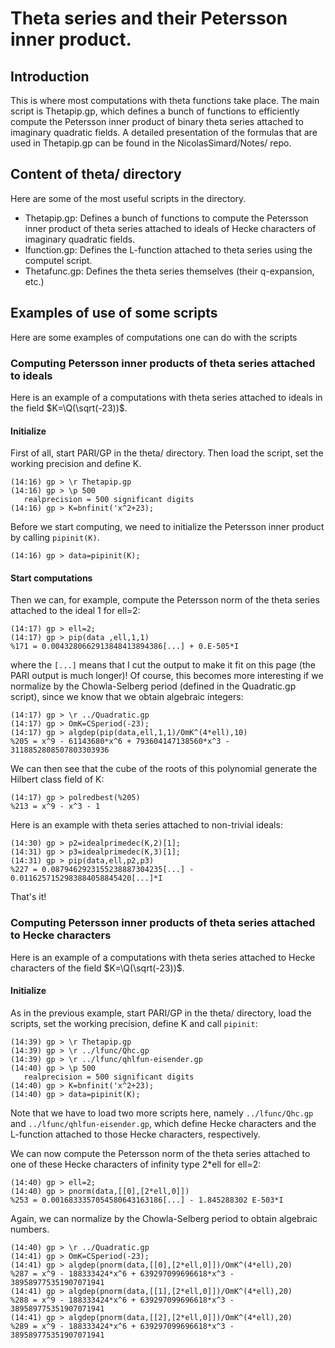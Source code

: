 # Theta series and their Petersson inner product.

## Introduction
This is where most computations with theta functions take place. The main
script is Thetapip.gp, which defines a bunch of functions to efficiently compute
the Petersson inner product of binary theta series attached to imaginary quadratic
fields. A detailed presentation of the formulas that are used in Thetapip.gp can
be found in the NicolasSimard/Notes/ repo.

## Content of theta/ directory
Here are some of the most useful scripts in the directory.

- Thetapip.gp: Defines a bunch of functions to compute the Petersson inner
product of theta series attached to ideals of Hecke characters of imaginary
quadratic fields.
- lfunction.gp: Defines the L-function attached to theta series using the
computel script.
- Thetafunc.gp: Defines the theta series themselves (their q-expansion, etc.)

## Examples of use of some scripts
Here are some examples of computations one can do with the scripts

### Computing Petersson inner products of theta series attached to ideals
Here is an example of a computations with theta series attached to
ideals in the field $K=\Q(\sqrt(-23))$.

#### Initialize
First of all, start PARI/GP in the theta/ directory. Then load the script,
set the working precision and define K.

```
(14:16) gp > \r Thetapip.gp
(14:16) gp > \p 500
   realprecision = 500 significant digits
(14:16) gp > K=bnfinit('x^2+23);
```
Before we start computing, we need to initialize the Petersson inner product by
calling `pipinit(K)`.

```
(14:16) gp > data=pipinit(K);
```

#### Start computations
Then we can, for example, compute the Petersson norm of the theta series
attached to the ideal 1 for ell=2:

```
(14:17) gp > ell=2;
(14:17) gp > pip(data ,ell,1,1)
%171 = 0.0043280662913848413894386[...] + 0.E-505*I
```

where the `[...]` means that I cut the output to make it fit on this page (the
PARI output is much longer)! Of course, this becomes more interesting if we
normalize by the Chowla-Selberg period (defined in the Quadratic.gp script),
since we know that we obtain algebraic integers:

```
(14:17) gp > \r ../Quadratic.gp
(14:17) gp > OmK=CSperiod(-23);
(14:17) gp > algdep(pip(data,ell,1,1)/OmK^(4*ell),10)
%205 = x^9 - 61143680*x^6 + 793604147138560*x^3 - 3118852808507803303936
```

We can then see that the cube of the roots of this polynomial generate the
Hilbert class field of K:

```
(14:17) gp > polredbest(%205)
%213 = x^9 - x^3 - 1
```

Here is an example with theta series attached to non-trivial ideals:

```
(14:30) gp > p2=idealprimedec(K,2)[1];
(14:31) gp > p3=idealprimedec(K,3)[1];
(14:31) gp > pip(data,ell,p2,p3)
%227 = 0.0879462923155238887304235[...] - 0.0116257152983884058845420[...]*I
```

That's it!

### Computing Petersson inner products of theta series attached to Hecke characters
Here is an example of a computations with theta series attached to Hecke characters
of the field $K=\Q(\sqrt(-23))$.

#### Initialize
As in the previous example, start PARI/GP in the theta/ directory, load the scripts,
set the working precision, define K and call `pipinit`:

```
(14:39) gp > \r Thetapip.gp
(14:39) gp > \r ../lfunc/Qhc.gp
(14:39) gp > \r ../lfunc/qhlfun-eisender.gp
(14:40) gp > \p 500
   realprecision = 500 significant digits
(14:40) gp > K=bnfinit('x^2+23);
(14:40) gp > data=pipinit(K);
```

Note that we have to load two more scripts here, namely `../lfunc/Qhc.gp` and
`../lfunc/qhlfun-eisender.gp`, which define Hecke characters and the L-function
attached to those Hecke characters, respectively.

We can now compute the Petersson norm of the theta series attached to one of
these Hecke characters of infinity type 2*ell for ell=2:

```
(14:40) gp > ell=2;
(14:40) gp > pnorm(data,[[0],[2*ell,0]])
%253 = 0.0016833357054580643163186[...] - 1.845288302 E-503*I
```

Again, we can normalize by the Chowla-Selberg period to obtain algebraic numbers.

```
(14:40) gp > \r ../Quadratic.gp
(14:41) gp > OmK=CSperiod(-23);
(14:41) gp > algdep(pnorm(data,[[0],[2*ell,0]])/OmK^(4*ell),20)
%287 = x^9 - 188333424*x^6 + 639297099696618*x^3 - 389589775351907071941
(14:41) gp > algdep(pnorm(data,[[1],[2*ell,0]])/OmK^(4*ell),20)
%288 = x^9 - 188333424*x^6 + 639297099696618*x^3 - 389589775351907071941
(14:41) gp > algdep(pnorm(data,[[2],[2*ell,0]])/OmK^(4*ell),20)
%289 = x^9 - 188333424*x^6 + 639297099696618*x^3 - 389589775351907071941
```
